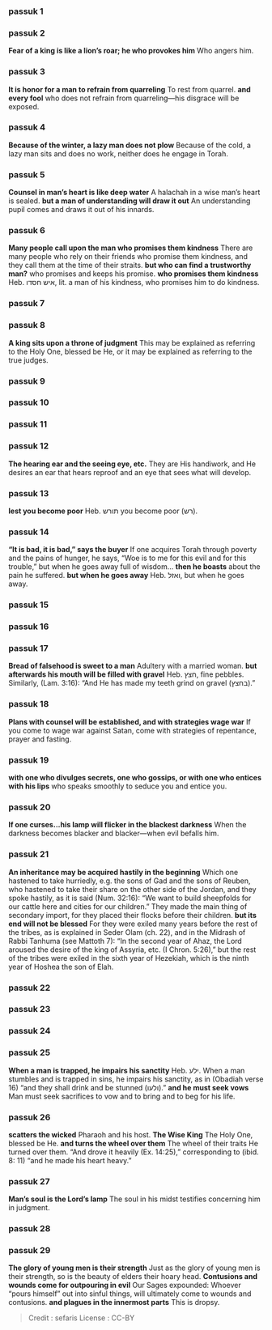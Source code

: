 
### passuk 1

### passuk 2
<b>Fear of a king is like a lion’s roar; he who provokes him</b> Who angers him.

### passuk 3
<b>It is honor for a man to refrain from quarreling</b> To rest from quarrel.
<b>and every fool</b> who does not refrain from quarreling—his disgrace will be exposed.

### passuk 4
<b>Because of the winter, a lazy man does not plow</b> Because of the cold, a lazy man sits and does no work, neither does he engage in Torah.

### passuk 5
<b>Counsel in man’s heart is like deep water</b> A halachah in a wise man’s heart is sealed.
<b>but a man of understanding will draw it out</b> An understanding pupil comes and draws it out of his innards.

### passuk 6
<b>Many people call upon the man who promises them kindness</b> There are many people who rely on their friends who promise them kindness, and they call them at the time of their straits.
<b>but who can find a trustworthy man?</b> who promises and keeps his promise.
<b>who promises them kindness</b> Heb. איש חסדו, lit. a man of his kindness, who promises him to do kindness.

### passuk 7

### passuk 8
<b>A king sits upon a throne of judgment</b> This may be explained as referring to the Holy One, blessed be He, or it may be explained as referring to the true judges.

### passuk 9

### passuk 10

### passuk 11

### passuk 12
<b>The hearing ear and the seeing eye, etc.</b> They are His handiwork, and He desires an ear that hears reproof and an eye that sees what will develop.

### passuk 13
<b>lest you become poor</b> Heb. תורש you become poor (רש).

### passuk 14
<b>“It is bad, it is bad,” says the buyer</b> If one acquires Torah through poverty and the pains of hunger, he says, “Woe is to me for this evil and for this trouble,” but when he goes away full of wisdom... <b>then he boasts</b> about the pain he suffered.
<b>but when he goes away</b> Heb. ואזל, but when he goes away.

### passuk 15

### passuk 16

### passuk 17
<b>Bread of falsehood is sweet to a man</b> Adultery with a married woman.
<b>but afterwards his mouth will be filled with gravel</b> Heb. חצץ, fine pebbles. Similarly, (Lam. 3:16): “And He has made my teeth grind on gravel (בחצץ).”

### passuk 18
<b>Plans with counsel will be established, and with strategies wage war</b> If you come to wage war against Satan, come with strategies of repentance, prayer and fasting.

### passuk 19
<b>with one who divulges secrets, one who gossips, or with one who entices with his lips</b> who speaks smoothly to seduce you and entice you.

### passuk 20
<b>If one curses...his lamp will flicker in the blackest darkness</b> When the darkness becomes blacker and blacker—when evil befalls him.

### passuk 21
<b>An inheritance may be acquired hastily in the beginning</b> Which one hastened to take hurriedly, e.g. the sons of Gad and the sons of Reuben, who hastened to take their share on the other side of the Jordan, and they spoke hastily, as it is said (Num. 32:16): “We want to build sheepfolds for our cattle here and cities for our children.” They made the main thing of secondary import, for they placed their flocks before their children.
<b>but its end will not be blessed</b> For they were exiled many years before the rest of the tribes, as is explained in Seder Olam (ch. 22), and in the Midrash of Rabbi Tanhuma (see Mattoth 7): “In the second year of Ahaz, the Lord aroused the desire of the king of Assyria, etc. (I Chron. 5:26),” but the rest of the tribes were exiled in the sixth year of Hezekiah, which is the ninth year of Hoshea the son of Elah.

### passuk 22

### passuk 23

### passuk 24

### passuk 25
<b>When a man is trapped, he impairs his sanctity</b> Heb. ילע. When a man stumbles and is trapped in sins, he impairs his sanctity, as in (Obadiah verse 16) “and they shall drink and be stunned (ולעו).”
<b>and he must seek vows</b> Man must seek sacrifices to vow and to bring and to beg for his life.

### passuk 26
<b>scatters the wicked</b> Pharaoh and his host.
<b>The Wise King</b> The Holy One, blessed be He.
<b>and turns the wheel over them</b> The wheel of their traits He turned over them. “And drove it heavily (Ex. 14:25),” corresponding to (ibid. 8: 11) “and he made his heart heavy.”

### passuk 27
<b>Man’s soul is the Lord’s lamp</b> The soul in his midst testifies concerning him in judgment.

### passuk 28

### passuk 29
<b>The glory of young men is their strength</b> Just as the glory of young men is their strength, so is the beauty of elders their hoary head.
<b>Contusions and wounds come for outpouring in evil</b> Our Sages expounded: Whoever “pours himself” out into sinful things, will ultimately come to wounds and contusions.
<b>and plagues in the innermost parts</b> This is dropsy.

>Credit : sefaris
>License : CC-BY